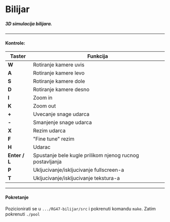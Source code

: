 # Bilijar

##### 3D simulacija bilijara.

<hr>

#### Kontrole:

| Taster      | Funkcija |
| ----------- | ----------- |
| **W**       | Rotiranje kamere uvis       |
| **A**   | Rotiranje kamere levo        |
| **S**   | Rotiranje kamere dole        |
| **D**   | Rotiranje kamere desno        |
| **I**   | Zoom in        |
| **K**   | Zoom out        |
| **+**   | Uvecanje snage udarca        |
| **-**   | Smanjenje snage udarca        |
| **X**   | Rezim udarca        |
| **F**   | "Fine tune" rezim        |
| **H**   | Udarac        |
| **Enter / L**   | Spustanje bele kugle prilikom njenog rucnog postavljanja       |
| **P**   | Ukljucivanje/iskljucivanje fullscreen-a        |
| **T**   | Ukljucivanje/iskljucivanje tekstura-a        |



<hr>

#### Pokretanje
Pozicionirati se u ```.../RG47-bilijar/src``` i pokrenuti komandu ```make```. Zatim pokrenuti ```./pool```